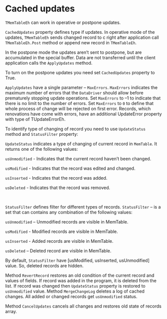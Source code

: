 # Cached updates


 `TMemTableEh` can work in operative or postpone updates. 

 `CachedUpdates` property defines type if updates. In operative mode of the updates, `TMemTableEh` sends changed record to c right after application call `TMemTableEh.Post` method or append new record in `TMemTableEh`. 
 
 In the postpone mode the updates aren’t sent to postpone, but are accumulated in the special buffer. Data are not transferred until the client application calls the `ApplyUpdates` method. 
 
 To turn on the postpone updates you need set `CachedUpdates` property to True.

 `ApplyUpdates` have a single parameter – `MaxErrors`. `MaxErrors` indicates the maximum number of errors that the `DataDriver` should allow before prematurely stopping update operations. Set `MaxErrors` to –1 to indicate that there is no limit to the number of errors. Set `MaxErrors` to `0` to define that whole process of change will be rejected on first error. Records, which renovations have come with errors, have an additional UpdateError property with type of TUpdateErrorEh.

To identify type of changing of record you need to use `UpdateStatus` method and `StatusFilter` property:

`UpdateStatus` indicates a type of changing of current record in `MemTable`. It returns one of the following values:
<sh>

`usUnmodified` - Indicates that the current record haven’t been changed.

`usModified` - Indicates that the record was edited and changed.

`usInserted` - Indicates that the record was added.

`usDeleted` - Indicates that the record was removed.

</sh>
<br>

`StatusFilter` defines filter for different types of records. `StatusFilter` – is a set that can contains any combination of the following values:

<sh>

`usUnmodified` – Unmodified records are visible in MemTable.

`usModified` - Modified records are visible in MemTable.

`usInserted` - Added records are visible in MemTable.

`usDeleted` – Deleted record are visible in MemTable.

</sh>

By default, `StatusFilter` have [usModified, usInserted, usUnmodified] value. So, deleted records are hidden.

Method `RevertRecord` restores an old condition of the current record and values of fields. If record was added in the program, it is deleted from the list. If record was changed then `UpdateStatus` property is restored to `usUnmodified` value.
Method `MergeChangeLog` deletes a log of cached changes. All added or changed records get `usUnmodified` status.

Method `CancelUpdates` cancels all changes and restores old state of records array.
